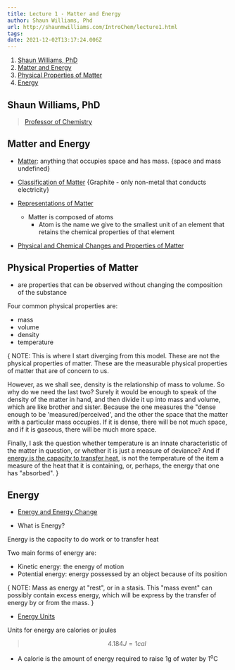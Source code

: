 ```yaml
---
title: Lecture 1 - Matter and Energy
author: Shaun Williams, Phd
url: http://shaunmwilliams.com/IntroChem/lecture1.html
tags:
date: 2021-12-02T13:17:24.006Z
---
```


1. [Shaun Williams, PhD](#shaun-williams-phd)
2. [Matter and Energy](#matter-and-energy)
3. [Physical Properties of Matter](#physical-properties-of-matter)
4. [Energy](#energy)

## Shaun Williams, PhD

> [Professor of Chemistry](http://shaunmwilliams.com)

## Matter and Energy

- [Matter](http://shaunmwilliams.com/IntroChem/lecture1.html#slide-1): anything that occupies space and has mass.
  {space and mass undefined}

- [Classification of Matter](http://shaunmwilliams.com/IntroChem/lecture1.html#slide-5)
  {Graphite - only non-metal that conducts electricity}

- [Representations of Matter](http://shaunmwilliams.com/IntroChem/lecture1.html#slide-6)

  - Matter is composed of atoms
    - Atom is the name we give to the smallest unit of an element that retains the chemical properties of that element

- [Physical and Chemical Changes and Properties of Matter](http://shaunmwilliams.com/IntroChem/lecture1.html#slide-17)

## Physical Properties of Matter

- are properties that can be observed without changing the composition of the substance

Four common physical properties are:

- mass
- volume
- density
- temperature

{ NOTE:
This is where I start diverging from this model. These are not the physical properties of matter. These are the measurable physical properties of matter that are of concern to us.

However, as we shall see, density is the relationship of mass to volume. So why do we need the last two? Surely it would be enough to speak of the density of the matter in hand, and then divide it up into mass and volume, which are like brother and sister. Because the one measures the "dense enough to be 'measured/perceived', and the other the space that the matter with a particular mass occupies. If it is dense, there will be not much space, and if it is gaseous, there will be much more space.

Finally, I ask the question whether temperature is an innate characteristic of the matter in question, or whether it is just a measure of deviance? And if [energy is the capacity to transfer heat](http://shaunmwilliams.com/IntroChem/lecture1.html#slide-25), is not the temperature of the item a measure of the heat that it is containing, or, perhaps, the energy that one has "absorbed".
}

## Energy

- [Energy and Energy Change](http://shaunmwilliams.com/IntroChem/lecture1.html#slide-25)

- What is Energy?

Energy is the capacity to do work or to transfer heat

Two main forms of energy are:

- Kinetic energy: the energy of motion
- Potential energy: energy possessed by an object because of its position

{ NOTE:
Mass as energy at "rest", or in a stasis. This "mass event" can possibly contain excess energy, which will be express by the transfer of energy by or from the mass.
}

- [Energy Units](http://shaunmwilliams.com/IntroChem/lecture1.html#slide-27)

Units for energy are calories or joules

> $$ 4.184J = 1 cal $$

- A calorie is the amount of energy required to raise 1g of water by 1<sup>o</sup>C
